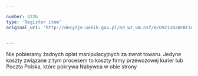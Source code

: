 ```yaml
---

number: 4226
type: 'Register item'
original_uri: 'http://decyzje.uokik.gov.pl/nd_wz_um.nsf/0/D9212B2AF8F1AFD4C1257B0B0035D575?OpenDocument'


---
```


Nie pobieramy żadnych opłat manipulacyjnych za zwrot towaru. Jedyne koszty związane z tym procesem to koszty firmy przewozowej kurier lub Poczta Polska, które pokrywa Nabywca w obie strony
